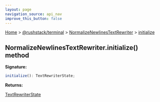 ```yaml
---
layout: page
navigation_source: api_nav
improve_this_button: false
---
```



[Home](./index.md) &gt; [@rushstack/terminal](./terminal.md) &gt; [NormalizeNewlinesTextRewriter](./terminal.normalizenewlinestextrewriter.md) &gt; [initialize](./terminal.normalizenewlinestextrewriter.initialize.md)

## NormalizeNewlinesTextRewriter.initialize() method

<b>Signature:</b>

```typescript
initialize(): TextRewriterState;
```
<b>Returns:</b>

[TextRewriterState](./terminal.textrewriterstate.md)
